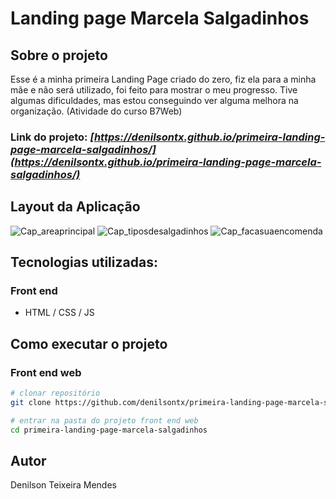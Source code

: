 # Landing page Marcela Salgadinhos

## Sobre o projeto

Esse é a minha primeira Landing Page criado do zero, fiz ela para a minha mãe e não será utilizado, foi feito para mostrar o meu progresso. Tive algumas dificuldades, mas estou conseguindo ver alguma melhora na organização. (Atividade do curso B7Web)

### Link do projeto: _[https://denilsontx.github.io/primeira-landing-page-marcela-salgadinhos/](https://denilsontx.github.io/primeira-landing-page-marcela-salgadinhos/)_

## Layout da Aplicação
![Cap_areaprincipal](https://github.com/denilsontx/primeira-landing-page-marcela-salgadinhos/assets/136747514/99112b60-d088-46e0-9eea-441824baf5c8)
![Cap_tiposdesalgadinhos](https://github.com/denilsontx/primeira-landing-page-marcela-salgadinhos/assets/136747514/cd2a2a83-7ea0-4dc2-88f0-14f6b4e5fdf9)
![Cap_facasuaencomenda](https://github.com/denilsontx/primeira-landing-page-marcela-salgadinhos/assets/136747514/668ea0a8-9882-45ac-95b0-d884e135bfed)


## Tecnologias utilizadas:
### Front end
- HTML / CSS / JS

## Como executar o projeto

### Front end web

```bash
# clonar repositório
git clone https://github.com/denilsontx/primeira-landing-page-marcela-salgadinhos

# entrar na pasta do projeto front end web
cd primeira-landing-page-marcela-salgadinhos
```

## Autor

Denilson Teixeira Mendes
